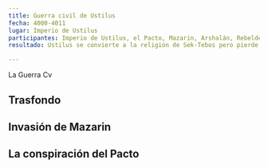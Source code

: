 ```yaml
---
title: Guerra civil de Ustilus
fecha: 4000-4011
lugar: Imperio de Ustilus
participantes: Imperio de Ustilus, el Pacto, Mazarin, Arshalán, Rebeldes temash, Hobgoblins, Iskarianos, Drow, culto de Sek-Tebos, Kratoi
resultado: Ustilus se convierte a la religión de Sek-Tebos pero pierde las provincias de Kratoi, Thalos, Iskaria y la Alianza del Bosque. Fileon toma el poder como Emperador Infernal. 

---
```


La Guerra Cv

## Trasfondo



## Invasión de Mazarin

## La conspiración del Pacto
